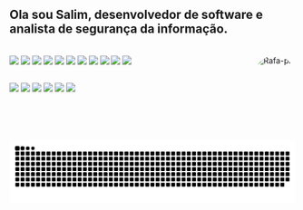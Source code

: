   ## Ola sou Salim, desenvolvedor de software e analista de segurança da informação.
<div style="display: inline_block"><br>
    <img src="https://images.vexels.com/media/users/3/166470/isolated/lists/73835fa38fba6d35aff9de603dc5044a-icone-da-linguagem-de-programacao-php.png" width="45">
    <img src="https://images.vexels.com/media/users/3/166477/isolated/lists/9bb722f0e85ddbc1ce0f064534fd2311-icone-da-linguagem-de-programacao-python.png" width="40">
    <img src="https://seeklogo.com/images/C/c-sharp-c-logo-02F17714BA-seeklogo.com.png" width="35">    
    <img src="https://seeklogo.com/images/C/c-logo-43CE78FF9C-seeklogo.com.png" width="35">  
    <img src="https://seeklogo.com/images/H/html5-logo-EF92D240D7-seeklogo.com.png" width="30">
    <img src="https://seeklogo.com/images/C/css3-logo-8724075274-seeklogo.com.png" width="30">
    <img src="https://seeklogo.com/images/J/java-script-js-logo-ACF4AE5082-seeklogo.com.png" width="30">
    <img src="https://seeklogo.com/images/L/laravel-logo-41EC1D4C3F-seeklogo.com.png" width="30">
    <img src="https://seeklogo.com/images/J/jquery-logo-BD35C03823-seeklogo.com.png" width="70">
    <img src="https://seeklogo.com/images/M/MySQL-logo-F6FF285A58-seeklogo.com.png" width="70">
    <img align="right" alt="Rafa-pic" height="150" style="border-radius:60px;" src="https://64.media.tumblr.com/8d5c19dfb62fa4b425d6c01ddc4b2b1f/ddc5afeed3a62461-d4/s640x960/15d3aba1900217ebb72056675777ccb7c722f612.jpg">
    <img src="https://seeklogo.com/images/Q/qt-logo-1631E0218A-seeklogo.com.png" width="35">
</div>
  
  ##
 
<div> 
  <a href="https://www.youtube.com/channel/UC0MHcxufpfRoTfKRHMNfiYA" target="_blank"><img src="https://img.shields.io/badge/YouTube-FF0000?style=for-the-badge&logo=youtube&logoColor=white" target="_blank"></a>
  <a href="https://www.instagram.com/salim_cabus/" target="_blank"><img src="https://img.shields.io/badge/-Instagram-%23E4405F?style=for-the-badge&logo=instagram&logoColor=white" target="_blank"></a>
 	<a href="https://www.twitch.tv/drakinho__" target="_blank"><img src="https://img.shields.io/badge/Twitch-9146FF?style=for-the-badge&logo=twitch&logoColor=white" target="_blank"></a>
  <a href="#" target="_blank"><img src="https://img.shields.io/badge/Discord-7289DA?style=for-the-badge&logo=discord&logoColor=white" target="_blank"></a> 
  <a href = "mailto:salimcabus0@gmail.com"><img src="https://img.shields.io/badge/-Gmail-%23333?style=for-the-badge&logo=gmail&logoColor=white" target="_blank"></a>
  <a href="#" target="_blank"><img src="https://img.shields.io/badge/-LinkedIn-%230077B5?style=for-the-badge&logo=linkedin&logoColor=white" target="_blank"></a> 
  
![Snake animation](https://github.com/Drako-Dev/Drako-Dev/blob/output/github-contribution-grid-snake.svg)
</div>
